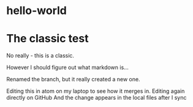 # hello-world
The classic test
================
No really - this is a classic.

However I should figure out what markdown is...

Renamed the branch, but it really created a new one.

Editing this in atom on my laptop to see how it merges in.
Editing again directly on GitHub
And the change appears in the local files after I sync

